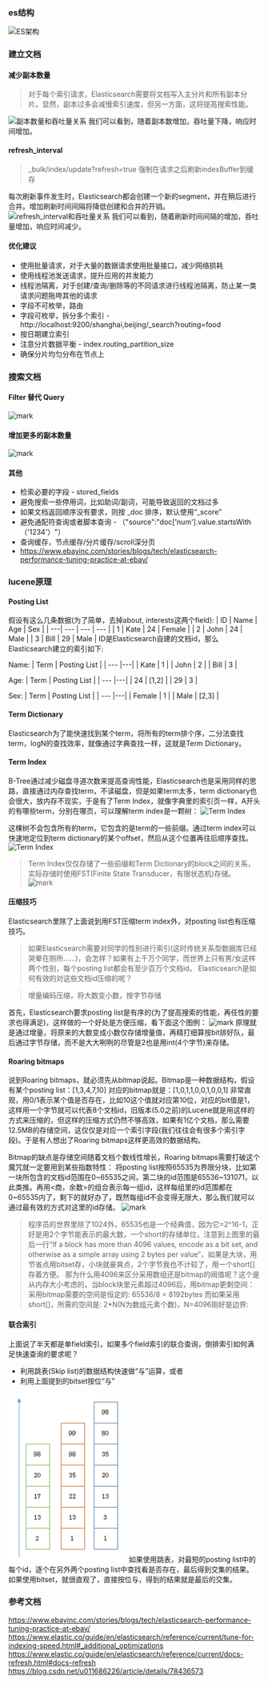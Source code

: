 ### es结构
![ES架构](https://static.tmaczhao.cn/note/180824/8L76I4762g.png)


### 建立文档 
#### 减少副本数量
>对于每个索引请求，Elasticsearch需要将文档写入主分片和所有副本分片。显然，副本过多会减慢索引速度，但另一方面，这将提高搜索性能。

![副本数量和吞吐量关系](https://static.tmaczhao.cn/note/180824/A30EghckGA.png)
我们可以看到，随着副本数增加，吞吐量下降，响应时间增加。

#### refresh_interval
>_bulk/index/update?refresh=true  强制在请求之后刷新indexBuffer到缓存

每次刷新事件发生时，Elasticsearch都会创建一个新的segment，并在稍后进行合并。增加刷新时间间隔将降低创建和合并的开销。
![refresh_interval和吞吐量关系](https://static.tmaczhao.cn/note/180824/m6KbG6j6mJ.png)
我们可以看到，随着刷新时间间隔的增加，吞吐量增加，响应时间减少。

#### 优化建议
 - 使用批量请求，对于大量的数据请求使用批量接口，减少网络损耗
 - 使用线程池发送请求，提升应用的并发能力
 - 线程池隔离，对于创建/查询/删除等的不同请求进行线程池隔离，防止某一类请求问题拖垮其他的请求 
 - 字段不可枚举，路由
 - 字段可枚举，拆分多个索引 - http://localhost:9200/shanghai,beijing/_search?routing=food
 - 按日期建立索引
 - 注意分片数据平衡 - index.routing_partition_size
 - 确保分片均匀分布在节点上



### 搜索文档
#### Filter 替代 Query
![mark](https://static.tmaczhao.cn/note/180824/kiL15laIKj.png)

#### 增加更多的副本数量
![mark](https://static.tmaczhao.cn/note/180824/jbA8HBJLaC.png)

#### 其他
 - 检索必要的字段 - stored_fields
 - 避免搜索一些停用词，比如助词/副词，可能导致返回的文档过多
 - 如果文档返回顺序没有要求，则按 _doc 排序，默认使用“_score”
 - 避免通配符查询或者脚本查询 - （"source":"doc['num'].value.startsWith（'1234'）"）
 - 查询缓存，节点缓存/分片缓存/scroll深分页
 - https://www.ebayinc.com/stories/blogs/tech/elasticsearch-performance-tuning-practice-at-ebay/


### lucene原理
#### Posting List
假设有这么几条数据(为了简单，去掉about, interests这两个field):
| ID | Name | Age | Sex    |
| ---|  --- | --- |  ---   |
| 1  | Kate | 24  | Female |
| 2  | John | 24  | Male   |
| 3  | Bill | 29  | Male   |
ID是Elasticsearch自建的文档id，那么Elasticsearch建立的索引如下:

Name:
| Term | Posting List |
| ---  |---|
| Kate | 1 |
| John | 2 |
| Bill | 3 |

Age:
| Term | Posting List |
| ---  |---|
| 24   | [1,2] |
| 29   | 3 |

Sex:
| Term   | Posting List |
| ---    |---|
| Female | 1 |
| Male   | [2,3] |


#### Term Dictionary
Elasticsearch为了能快速找到某个term，将所有的term排个序，二分法查找term，logN的查找效率，就像通过字典查找一样，这就是Term Dictionary。


#### Term Index
B-Tree通过减少磁盘寻道次数来提高查询性能，Elasticsearch也是采用同样的思路，直接通过内存查找term，不读磁盘，但是如果term太多，term dictionary也会很大，放内存不现实，于是有了Term Index，就像字典里的索引页一样，A开头的有哪些term，分别在哪页，可以理解term index是一颗树：
![Term Index](https://static.tmaczhao.cn/note/180824/L1aaEGL4bd.png)

这棵树不会包含所有的term，它包含的是term的一些前缀。通过term index可以快速地定位到term dictionary的某个offset，然后从这个位置再往后顺序查找。
![Term Index](https://static.tmaczhao.cn/note/180824/fIifcLc49C.png)

>Term Index仅仅存储了一些前缀和Term Dictionary的block之间的关系，实际存储时使用FST(Finite State Transducer，有限状态机)存储。
![mark](https://static.tmaczhao.cn/note/180824/E59632k34f.png)

#### 压缩技巧
Elasticsearch里除了上面说到用FST压缩term index外，对posting list也有压缩技巧。

>如果Elasticsearch需要对同学的性别进行索引(这时传统关系型数据库已经哭晕在厕所……)，会怎样？如果有上千万个同学，而世界上只有男/女这样两个性别，每个posting list都会有至少百万个文档id。 Elasticsearch是如何有效的对这些文档id压缩的呢？

>增量编码压缩，将大数变小数，按字节存储

首先，Elasticsearch要求posting list是有序的(为了提高搜索的性能，再任性的要求也得满足)，这样做的一个好处是方便压缩，看下面这个图例：
![mark](https://static.tmaczhao.cn/note/180824/B49CkA8Ilj.png)
原理就是通过增量，将原来的大数变成小数仅存储增量值，再精打细算按bit排好队，最后通过字节存储，而不是大大咧咧的尽管是2也是用int(4个字节)来存储。


#### Roaring bitmaps
说到Roaring bitmaps，就必须先从bitmap说起。Bitmap是一种数据结构，假设有某个posting list：[1,3,4,7,10]
对应的bitmap就是：[1,0,1,1,0,0,1,0,0,1]
非常直观，用0/1表示某个值是否存在，比如10这个值就对应第10位，对应的bit值是1，这样用一个字节就可以代表8个文档id，旧版本(5.0之前)的Lucene就是用这样的方式来压缩的，但这样的压缩方式仍然不够高效，如果有1亿个文档，那么需要12.5MB的存储空间，这仅仅是对应一个索引字段(我们往往会有很多个索引字段)。于是有人想出了Roaring bitmaps这样更高效的数据结构。

Bitmap的缺点是存储空间随着文档个数线性增长，Roaring bitmaps需要打破这个魔咒就一定要用到某些指数特性：
将posting list按照65535为界限分块，比如第一块所包含的文档id范围在0~65535之间，第二块的id范围是65536~131071，以此类推。再用<商，余数>的组合表示每一组id，这样每组里的id范围都在0~65535内了，剩下的就好办了，既然每组id不会变得无限大，那么我们就可以通过最有效的方式对这里的id存储。
![mark](https://static.tmaczhao.cn/note/180824/89eBad4g6E.png)

>程序员的世界里除了1024外，65535也是一个经典值，因为它=2^16-1，正好是用2个字节能表示的最大数，一个short的存储单位，注意到上图里的最后一行“If a block has more than 4096 values, encode as a bit set, and otherwise as a simple array using 2 bytes per value”，如果是大块，用节省点用bitset存，小块就豪爽点，2个字节我也不计较了，用一个short[]存着方便。
>那为什么用4096来区分采用数组还是bitmap的阀值呢？这个是从内存大小考虑的，当block块里元素超过4096后，用bitmap更剩空间： 采用bitmap需要的空间是恒定的: 65536/8 = 8192bytes 而如果采用short[]，所需的空间是: 2*N(N为数组元素个数)，N=4096刚好是边界:


#### 联合索引
上面说了半天都是单field索引，如果多个field索引的联合查询，倒排索引如何满足快速查询的要求呢？
 - 利用跳表(Skip list)的数据结构快速做“与”运算，或者
 - 利用上面提到的bitset按位“与”

![](https://raw.githubusercontent.com/Neway6655/neway6655.github.com/master/images/elasticsearch-study/combineIndex.png)
如果使用跳表，对最短的posting list中的每个id，逐个在另外两个posting list中查找看是否存在，最后得到交集的结果。
如果使用bitset，就很直观了，直接按位与，得到的结果就是最后的交集。




### 参考文档
https://www.ebayinc.com/stories/blogs/tech/elasticsearch-performance-tuning-practice-at-ebay/
https://www.elastic.co/guide/en/elasticsearch/reference/current/tune-for-indexing-speed.html#_additional_optimizations
https://www.elastic.co/guide/en/elasticsearch/reference/current/docs-refresh.html#docs-refresh
https://blog.csdn.net/u011686226/article/details/78436573

